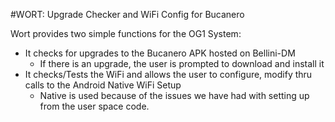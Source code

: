 #WORT: Upgrade Checker and WiFi Config for Bucanero

Wort provides two simple functions for the OG1 System:
- It checks for upgrades to the Bucanero APK hosted on Bellini-DM
    - If there is an upgrade, the user is prompted to download and install it
- It checks/Tests the WiFi and allows the user to configure, modify thru calls to the Android Native WiFi Setup
    - Native is used because of the issues we have had with setting up from the user space code.
    